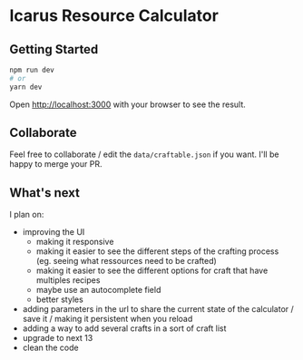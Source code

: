 # Icarus Resource Calculator

## Getting Started

```bash
npm run dev
# or
yarn dev
```

Open [http://localhost:3000](http://localhost:3000) with your browser to see the result.

## Collaborate

Feel free to collaborate / edit the `data/craftable.json` if you want. I'll be happy to merge your PR.

## What's next

I plan on:

- improving the UI
  - making it responsive
  - making it easier to see the different steps of the crafting process (eg. seeing what ressources need to be crafted)
  - making it easier to see the different options for craft that have multiples recipes
  - maybe use an autocomplete field
  - better styles
- adding parameters in the url to share the current state of the calculator / save it / making it persistent when you reload
- adding a way to add several crafts in a sort of craft list
- upgrade to next 13
- clean the code
